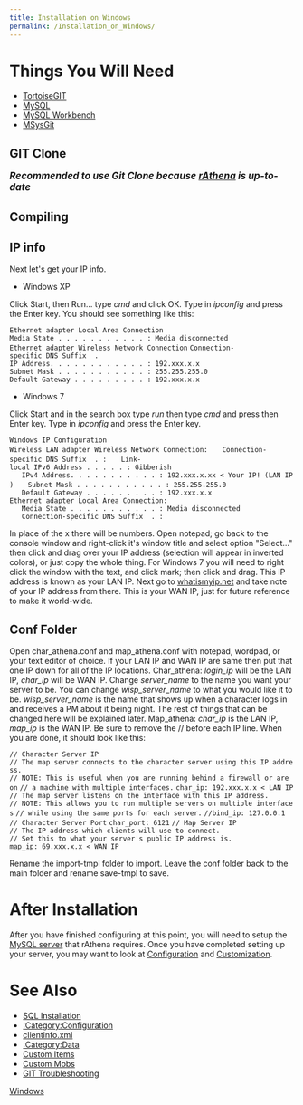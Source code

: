 ```yaml
---
title: Installation on Windows
permalink: /Installation_on_Windows/
---
```


Things You Will Need
====================

-   [TortoiseGIT](http://code.google.com/p/tortoisegit/)
-   [MySQL](http://www.mysql.com/downloads/mysql/)
-   [MySQL Workbench](http://www.mysql.com/downloads/workbench/)
-   [MSysGit](http://msysgit.github.io/)

GIT Clone
---------

***<big>Recommended to use Git Clone because [rAthena](https://github.com/rathena/rathena) is up-to-date</big>***

Compiling
---------

IP info
-------

Next let's get your IP info.

-   Windows XP

Click Start, then Run... type *cmd* and click OK. Type in *ipconfig* and press the Enter key. You should see something like this:

`Ethernet adapter Local Area Connection`
`Media State . . . . . . . . . . . : Media disconnected`
`Ethernet adapter Wireless Network Connection`
`Connection-specific DNS Suffix  . `
`IP Address. . . . . . . . . . . . : 192.xxx.x.x`
`Subnet Mask . . . . . . . . . . . : 255.255.255.0`
`Default Gateway . . . . . . . . . : 192.xxx.x.x`

-   Windows 7

Click Start and in the search box type *run* then type *cmd* and press then Enter key. Type in *ipconfig* and press the Enter key.

`Windows IP Configuration`
`Wireless LAN adapter Wireless Network Connection:`
`   Connection-specific DNS Suffix  . :`
`   Link-local IPv6 Address . . . . . : Gibberish`
`   IPv4 Address. . . . . . . . . . . : 192.xxx.x.xx < Your IP! (LAN IP)`
`   Subnet Mask . . . . . . . . . . . : 255.255.255.0`
`   Default Gateway . . . . . . . . . : 192.xxx.x.x`
`Ethernet adapter Local Area Connection:`
`   Media State . . . . . . . . . . . : Media disconnected`
`   Connection-specific DNS Suffix  . :`

In place of the x there will be numbers. Open notepad; go back to the console window and right-click it's window title and select option "Select..." then click and drag over your IP address (selection will appear in inverted colors), or just copy the whole thing. For Windows 7 you will need to right click the window with the text, and click mark; then click and drag. This IP address is known as your LAN IP. Next go to [whatismyip.net](http://www.whatismyip.net/) and take note of your IP address from there. This is your WAN IP, just for future reference to make it world-wide.

Conf Folder
-----------

Open char_athena.conf and map_athena.conf with notepad, wordpad, or your text editor of choice. If your LAN IP and WAN IP are same then put that one IP down for all of the IP locations. Char_athena: *login_ip* will be the LAN IP, *char_ip* will be WAN IP. Change *server_name* to the name you want your server to be. You can change *wisp_server_name* to what you would like it to be. *wisp_server_name* is the name that shows up when a character logs in and receives a PM about it being night. The rest of things that can be changed here will be explained later. Map_athena: *char_ip* is the LAN IP, *map_ip* is the WAN IP. Be sure to remove the // before each IP line. When you are done, it should look like this:

`// Character Server IP`
`// The map server connects to the character server using this IP address.`
`// NOTE: This is useful when you are running behind a firewall or are on`
`// a machine with multiple interfaces.`
`char_ip: 192.xxx.x.x < LAN IP`
`// The map server listens on the interface with this IP address.`
`// NOTE: This allows you to run multiple servers on multiple interfaces`
`// while using the same ports for each server.`
`//bind_ip: 127.0.0.1`
`// Character Server Port`
`char_port: 6121`
`// Map Server IP`
`// The IP address which clients will use to connect.`
`// Set this to what your server's public IP address is.`
`map_ip: 69.xxx.x.x < WAN IP`

Rename the import-tmpl folder to import. Leave the conf folder back to the main folder and rename save-tmpl to save.

After Installation
==================

After you have finished configuring at this point, you will need to setup the [MySQL server](/SQL_Installation "wikilink") that rAthena requires.
Once you have completed setting up your server, you may want to look at [Configuration](/:Category:Configuration "wikilink") and [Customization](/:Category:Customization "wikilink").

See Also
========

-   [SQL Installation](/SQL_Installation#For_Windows "wikilink")
-   [:Category:Configuration](/:Category:Configuration "wikilink")
-   [clientinfo.xml](/clientinfo.xml "wikilink")
-   [:Category:Data](/:Category:Data "wikilink")
-   [Custom Items](/Custom_Items "wikilink")
-   [Custom Mobs](/Custom_Mobs "wikilink")
-   [GIT Troubleshooting](/GIT_Troubleshooting "wikilink")

[Windows](/Category:Installation_Guides "wikilink")